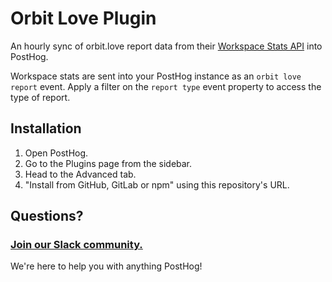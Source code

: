 # Orbit Love Plugin
An hourly sync of orbit.love report data from their [Workspace Stats API](https://docs.orbit.love/reference/get_-workspace-id-reports) into PostHog. 

Workspace stats are sent into your PostHog instance as an `orbit love report` event. Apply a filter on the `report type` event property to access the type of report. 

## Installation

1. Open PostHog.
1. Go to the Plugins page from the sidebar.
1. Head to the Advanced tab.
1. "Install from GitHub, GitLab or npm" using this repository's URL.

## Questions?

### [Join our Slack community.](https://join.slack.com/t/posthogusers/shared_invite/enQtOTY0MzU5NjAwMDY3LTc2MWQ0OTZlNjhkODk3ZDI3NDVjMDE1YjgxY2I4ZjI4MzJhZmVmNjJkN2NmMGJmMzc2N2U3Yjc3ZjI5NGFlZDQ)

We're here to help you with anything PostHog!
